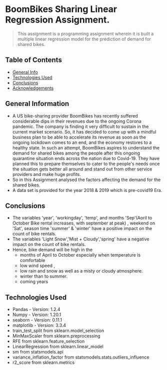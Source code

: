 # BoomBikes Sharing Linear Regression Assignment.
> This assignment is a programming assignment wherein it is built a multiple linear regression model for the prediction of demand for shared bikes.


## Table of Contents
* [General Info](#general-information)
* [Technologies Used](#technologies-used)
* [Conclusions](#conclusions)
* [Acknowledgements](#acknowledgements)

## General Information
- A US bike-sharing provider BoomBikes has recently suffered considerable dips in their revenues due to the ongoing Corona pandemic. The company is finding it very difficult to sustain in the current market scenario. So, it has decided to come up with a mindful business plan to be able to accelerate its revenue as soon as the ongoing lockdown comes to an end, and the economy restores to a healthy state. In such an attempt, BoomBikes aspires to understand the demand for shared bikes among the people after this ongoing quarantine situation ends across the nation due to Covid-19. They have planned this to prepare themselves to cater to the people's needs once the situation gets better all around and stand out from other service providers and make huge profits. 
- So in this Assignment analysed the factors affecting the demand for the shared bikes.
- A data set is provided for the year 2018 & 2019 which is pre-covid19 Era.

<!-- You don't have to answer all the questions - just the ones relevant to your project. -->

## Conclusions
- The variables 'year', 'workingday', 'temp', and months 'Sep'(Aoril to October Bike rental increases, with september at peak) , weekend on 'Sat', season time 'summer' & 'winter' have a positive impact on the count of bike rentals.
- The variables 'Light Snow','Mist + Cloudy','spring'  have a negative impact on the count of bike rentals.
-  Hence, bike demand will be high in the 
   - months of April to October especially when temperature is comfortable
   - low wind speed , 
   - low rain and snow as well as a misty or cloudy atmosphere. 
   - winter than to summer.
   - coming years



## Technologies Used
- Pandas  - Version: 1.2.4
- Numpy - Version: 1.20.1
- seaborn -  Version: 0.11.1
- matplotlib - Version: 3.3.4
- train_test_split from sklearn.model_selection
- MinMaxScaler from sklearn.preprocessing
- RFE from sklearn.feature_selection
- LinearRegression from sklearn.linear_model
- sm from statsmodels.api
- variance_inflation_factor from statsmodels.stats.outliers_influence
- r2_score from sklearn.metrics